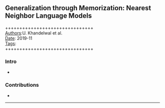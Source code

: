## Generalization through Memorization: Nearest Neighbor Language Models

+++++++++++++++++++++++++++++++  
<ins>Authors</ins>:U. Khandelwal  et al.  
<ins>Date</ins>: 2019-11  
<ins>Tags</ins>:   
+++++++++++++++++++++++++++++++  


### Intro

- 


### Contributions

- 

***
